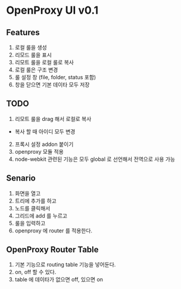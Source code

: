 # OpenProxy UI v0.1

## Features 

1. 로컬 룰을 생성   
2. 리모드 룰을 표시 
3. 리모트 룰을 로컬 룰로 복사 
4. 로컬 룰은  구조 변경 
5. 룰 설정 창  (file, folder, status 포함)
6. 창을 닫으면 기본 데이타 모두 저장 


## TODO 

1. 리모트 룰을 drag 해서 로컬로 복사 
 * 복사 할 때 아이디 모두 변경  
2. 프록시 설정 addon 붙이기 
3. openproxy 모듈 적용 
4. node-webkit 관련된 기능은 모두 global 로 선언해서 전역으로 사용 가능 
 
## Senario

1. 화면을 열고 
2. 트리에 추가를 하고 
3. 노드를 클릭해서 
4. 그리드에 add 를 누르고 
5. 룰을 입력하고 
6. openproxy 에 router 를 적용한다. 

## OpenProxy Router Table

1. 기본 기능으로 routing table 기능을 넣어둔다. 
2. on, off 할 수 있다. 
3. table 에 데이타가 없으면 off, 있으면 on  
 